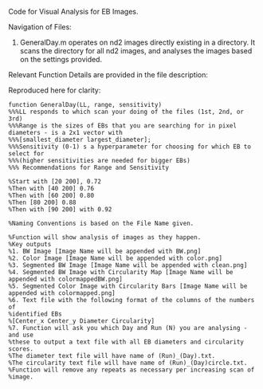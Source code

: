 Code for Visual Analysis for EB Images. 


Navigation of Files:

1. GeneralDay.m operates on nd2 images directly existing in a directory. It scans the directory for all nd2 images, and analyses the images based on the settings provided. 

Relevant Function Details are provided in the file description: 

Reproduced here for clarity:
```
function GeneralDay(LL, range, sensitivity)
%%%LL responds to which scan your doing of the files (1st, 2nd, or 3rd)
%%%Range is the sizes of EBs that you are searching for in pixel diameters - is a 2x1 vector with
%%%[smallest_diameter largest_diameter];
%%%Sensitivity (0-1) s a hyperparameter for choosing for which EB to select for
%%%(higher sensitivities are needed for bigger EBs)
%%% Recommendations for Range and Sensitivity

%Start with [20 200], 0.72
%Then with [40 200] 0.76
%Then with [60 200] 0.80
%Then [80 200] 0.88
%Then with [90 200] with 0.92

%Naming Conventions is based on the File Name given. 

%Function will show analysis of images as they happen. 
%Key outputs 
%1. BW Image [Image Name will be appended with BW.png]
%2. Color Image [Image Name will be appended with color.png]
%3. Segmented BW Image [Image Name will be appended with clean.png]
%4. Segmented BW Image with Circularity Map [Image Name will be appended with colormappedBW.png]
%5. Segmented Color Image with Circularity Bars [Image Name will be appended with colormapped.png]
%6. Text file with the following format of the columns of the numbers of
%identified EBs
%[Center_x Center_y Diameter Circularity]
%7. Function will ask you which Day and Run (N) you are analysing - and use
%these to output a text file with all EB diameters and circularity scores.
%The diameter text file will have name of (Run)_(Day).txt.
%The circularity text file will have name of (Run)_(Day)circle.txt.
%Function will remove any repeats as necessary per increasing scan of
%image. 

```
